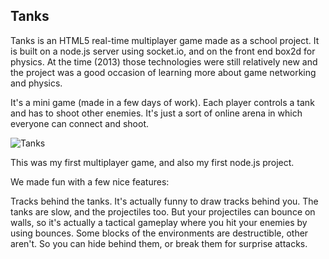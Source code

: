 ## Tanks

Tanks is an HTML5 real-time multiplayer game made as a school project. It is built on a node.js server using socket.io, and on the front end box2d for physics. At the time (2013) those technologies were still relatively new and the project was a good occasion of learning more about game networking and physics.

It's a mini game (made in a few days of work). Each player controls a tank and has to shoot other enemies. It's just a sort of online arena in which everyone can connect and shoot.

![Tanks]({{site.url}}{{site.baseurl}}/assets/img/2014/May/tanks.png)

This was my first multiplayer game, and also my first node.js project.

We made fun with a few nice features:

Tracks behind the tanks. It's actually funny to draw tracks behind you.
The tanks are slow, and the projectiles too. But your projectiles can bounce on walls, so it's actually a tactical gameplay where you hit your enemies by using bounces.
Some blocks of the environments are destructible, other aren't. So you can hide behind them, or break them for surprise attacks.